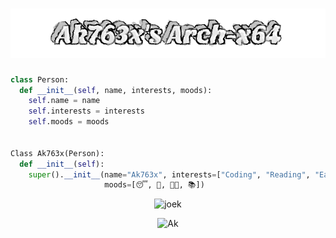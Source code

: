 <h1 align="center">
  <img src="https://github.com/akxshx-arch/akxshx-arch/raw/main/Ak763x's%20Arch-x64.png" alt="Ak763x's Arch-x64" />
</h1>


```python
class Person:
  def __init__(self, name, interests, moods):
    self.name = name
    self.interests = interests
    self.moods = moods


Class Ak763x(Person):
  def __init__(self):
    super().__init__(name="Ak763x", interests=["Coding", "Reading", "Eating", "Sleeping"], 
                     moods=[😴, 🍕, 🧑‍💻, 📚])
```
<p align="center"> <img src="https://readme-jokes.vercel.app/api" alt="joek" />
<p align="center"> <img src="https://github-readme-stats.vercel.app/api?username=akxshx-arch&show_icons=true&theme=gotham" alt="Ak" />

